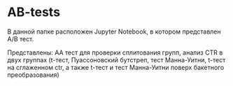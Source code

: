 # AB-tests

В данной папке расположен Jupyter Notebook, в котором представлен A/B тест.

Представлены: АА тест для проверки сплитования групп, анализ CTR в двух группах (t-тест, Пуассоновский бутстреп, тест Манна-Уитни, t-тест на сглаженном ctr, а также t-тест и тест Манна-Уитни поверх бакетного преобразования)
